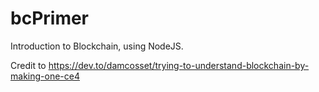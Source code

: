 # bcPrimer
Introduction to Blockchain, using NodeJS.

Credit to https://dev.to/damcosset/trying-to-understand-blockchain-by-making-one-ce4

